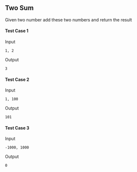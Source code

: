 ## Two Sum

Given two number add these two numbers and return the result

#### Test Case 1

Input

```
1, 2
```

Output
```
3
```

#### Test Case 2

Input

```
1, 100
```

Output
```
101
```

#### Test Case 3

Input

```
-1000, 1000
```

Output
```
0
```